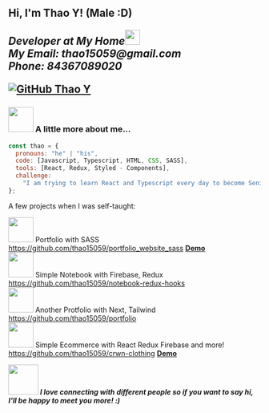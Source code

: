 <h2> Hi, I'm Thao Y! (Male :D)
<p><em>Developer at My Home</a><img src="https://media.giphy.com/media/WUlplcMpOCEmTGBtBW/giphy.gif" width="30"><br> My Email: thao15059@gmail.com <br>Phone: 84367089020
</em></p>

[![GitHub Thao Y](https://img.shields.io/github/followers/thao15059?label=follow&style=social)](https://github.com/thao15059)

### <img src="https://media.giphy.com/media/VgCDAzcKvsR6OM0uWg/giphy.gif" width="50"> A little more about me...

```javascript
const thao = {
  pronouns: "he" | "his",
  code: [Javascript, Typescript, HTML, CSS, SASS],
  tools: [React, Redux, Styled - Components],
  challenge:
    "I am trying to learn React and Typescript every day to become Senior Front End Developer",
};
```

A few projects when I was self-taught:

<img src="https://media.giphy.com/media/XFqEueAedJzq6lq0ru/giphy.gif" width="50"> Portfolio with SASS https://github.com/thao15059/portfolio_website_sass <b><a href="https://thao15059.github.io/portfolio_website_sass/">Demo</a></b><br>
<img src="https://media.giphy.com/media/XFqEueAedJzq6lq0ru/giphy.gif" width="50"> Simple Notebook with Firebase, Redux https://github.com/thao15059/notebook-redux-hooks <br>
<img src="https://media.giphy.com/media/XFqEueAedJzq6lq0ru/giphy.gif" width="50"> Another Protfolio with Next, Tailwind https://github.com/thao15059/portfolio <br>
<img src="https://media.giphy.com/media/XFqEueAedJzq6lq0ru/giphy.gif" width="50"> Simple Ecommerce with React Redux Firebase and more! https://github.com/thao15059/crwn-clothing <b><a href="https://crwn-clothing-live-thao.herokuapp.com/">Demo</a><br>


<img src="https://media.giphy.com/media/LnQjpWaON8nhr21vNW/giphy.gif" width="60"> <em><b>I love connecting with different people</b> so if you want to say <b>hi, I'll be happy to meet you more!</b> :)</em>
